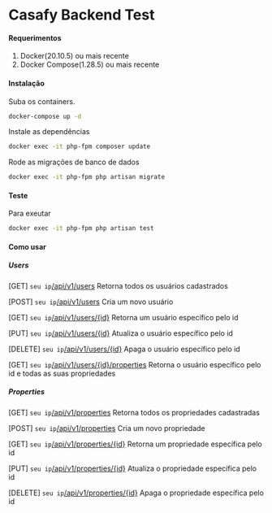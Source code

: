 # Casafy Backend Test

#### Requerimentos
1. Docker(20.10.5) ou mais recente
2. Docker Compose(1.28.5) ou mais recente

#### Instalação
Suba os containers.
```sh
docker-compose up -d
```

Instale as dependências
```sh
docker exec -it php-fpm composer update
```

Rode as migrações de banco de dados
```sh
docker exec -it php-fpm php artisan migrate
```

#### Teste
Para exeutar
```sh
docker exec -it php-fpm php artisan test
```

#### Como usar
##### Users
[GET]
`seu ip`[/api/v1/users](#)
Retorna todos os usuários cadastrados

[POST]
`seu ip`[/api/v1/users](#)
Cria um novo usuário

[GET]
`seu ip`[/api/v1/users/{id}](#)
Retorna um usuário específico pelo id

[PUT]
`seu ip`[/api/v1/users/{id}](#)
Atualiza o usuário específico pelo id

[DELETE]
`seu ip`[/api/v1/users/{id}](#)
Apaga o usuário específico pelo id

[GET]
`seu ip`[/api/v1/users/{id}/properties](#)
Retorna o usuário específico pelo id e todas as suas propriedades

##### Properties
[GET]
`seu ip`[/api/v1/properties](#)
Retorna todos os propriedades cadastradas

[POST]
`seu ip`[/api/v1/properties](#)
Cria um novo propriedade

[GET]
`seu ip`[/api/v1/properties/{id}](#)
Retorna um propriedade específica pelo id

[PUT]
`seu ip`[/api/v1/properties/{id}](#)
Atualiza o propriedade específica pelo id

[DELETE]
`seu ip`[/api/v1/properties/{id}](#)
Apaga o propriedade específica pelo id

